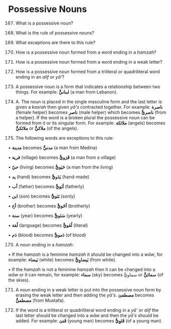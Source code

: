 Possessive Nouns
================

167. What is a possessive noun?

168. What is the rule of possessive nouns?

169. What exceptions are there to this rule?

170. How is a possessive noun formed from a word ending in a *hamzah*?

171. How is a possessive noun formed from a word ending in a weak
letter?

172. How is a possessive noun formed from a triliteral or quadriliteral
word ending in an *alif* or *yā'*?

167. A possessive noun is a form that indicates a relationship between
two things. For example: **لبنانيٌّ** (a man from Lebanon).

168. A. The noun is placed in the single masculine form and the last
letter is given a *kasrah* then given *yā's* contracted together. For
example: **ناصرة** (female helper) becomes **ناصر** (male helper) which
becomes **ناصريٌّ** (from a helper). If the word is a broken plural the
possessive noun can be formed from it or its singular form. For example:
**ملائکة** (angels) becomes **ملائکيٌّ** or **ملاکيٌّ** (of the angels).

169. The following words are exceptions to this rule:

• **مدینة** becomes **مدنيٌّ** (a man from Medina)

• **قریة** (village) becomes **قَرَويٌّ** (a man from a village)

• **حيّ** (living) becomes **حَیَويٌّ** (a man from the living)

• **ید** (hand) becomes **یَدَويٌّ** (hand-made)

• **أب** (father) becomes **أبَويٌّ** (fatherly)

• **ابن** (son) becomes **بَنَويٌّ** (sonly)

• **أخ** (brother) becomes **أخَويٌّ** (brotherly)

• **سنة** (year) becomes **سَنَويٌّ** (yearly)

• **لُقة** (language) becomes **لُغَويٌّ** (literal)

• **دَم** (blood) becomes **دَمويٌّ** (of blood)

170. A noun ending in a *hamzah*:

• If the *hamzah* is a feminine *hamzah* it should be changed into a
*wāw*, for example: **بَیضاء** (white) becomes **بَیضاوِيٌّ** (from
white).

• If the *hamzah* is not a feminine *hamzah* then it can be changed into
a *wāw* or it can remain, for example: **سماء** (sky) becomes سماويٌّ or
**سمائيٌّ** (of the skies).

171. A noun ending in a weak letter is put into the possessive noun form
by erasing the weak letter and then adding the *yā's*. **مصطفیَ**
becomes **مصطفيٌّ** (from Mustafa).

172. If the word is a triliteral or quadriliteral word ending in a *yā'*
or *alif* the last letter should be changed into a *wāw* and then the
*yā's* should be added. For example: **فَتیَ** (young man) becomes
**فَتَوِيٌّ** (of a young man).



